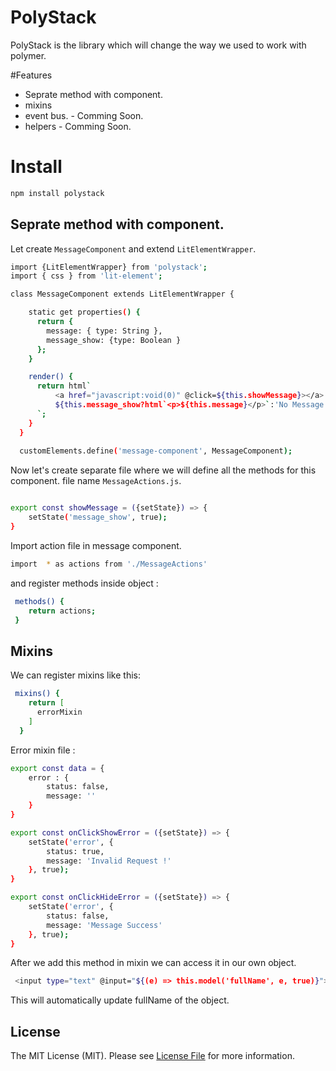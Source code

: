 # PolyStack
PolyStack is the library which will change the way we used to work with polymer. 

#Features 
- Seprate method with component.
- mixins
- event bus. - Comming Soon.
- helpers - Comming Soon.

# Install
``` bash
npm install polystack
```

## Seprate method with component.

Let create `MessageComponent` and extend `LitElementWrapper`. 

``` bash
import {LitElementWrapper} from 'polystack';
import { css } from 'lit-element';

class MessageComponent extends LitElementWrapper {

    static get properties() {
      return { 
        message: { type: String },
        message_show: {type: Boolean }
      };
    }

    render() {
      return html`
          <a href="javascript:void(0)" @click=${this.showMessage}></a>
          ${this.message_show?html`<p>${this.message}</p>`:'No Message'}
      `;
    }
  }
  
  customElements.define('message-component', MessageComponent);
```

Now let's create separate file where we will define all the methods for this component. file name `MessageActions.js`.
``` bash

export const showMessage = ({setState}) => {
    setState('message_show', true);
}

```

Import action file in message component. 
```bash
import  * as actions from './MessageActions' 
```

and register methods inside object : 
```bash
 methods() {
    return actions;
 }
```

## Mixins

We can register mixins like this: 
```bash
 mixins() {
    return [
      errorMixin
    ]
  }
```

Error mixin file : 
```bash
export const data = {
    error : {
        status: false,
        message: ''
    }
}

export const onClickShowError = ({setState}) => {
    setState('error', {
        status: true,
        message: 'Invalid Request !'
    }, true);
}

export const onClickHideError = ({setState}) => {
    setState('error', {
        status: false,
        message: 'Message Success'
    }, true);
}
```
After we add this method in mixin we can access it in our own object.


```bash
 <input type="text" @input="${(e) => this.model('fullName', e, true)}">
```
This will automatically update fullName of the object.

## License
The MIT License (MIT). Please see [License File](LICENSE.md) for more information.
